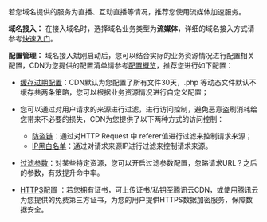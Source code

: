 若您域名提供的服务为直播、互动直播等情况，推荐您使用流媒体加速服务。

**域名接入：**
在接入域名时，选择域名业务类型为**流媒体**，详细的域名接入方式请参考[快速入门]()。

**配置管理：**
域名接入斌刚启动后，您可以结合实际的业务资源情况进行配置相关配置，CDN为您提供的配置清单请参考[配置概览]()，推荐您进行如下配置：

+ [缓存过期配置]()：CDN默认为您配置了所有文件30天，.php 等动态文件默认不缓存共两条策略，您可以根据业务资源情况进行自定义配置；

+ 您可以通过对用户请求的来源进行过滤，进行访问控制，避免恶意盗刷消耗给您带来不必要的损失，CDN为您提供了以下两种方式的访问控制：
	+ [防盗链]()：通过对HTTP Request 中 referer值进行过滤来控制请求来源；
	+ [IP黑白名单]()：通过对请求来源IP进行过滤来控制请求来源。

+ [过滤参数]()：对某些特定资源，您可以开启过滤参数配置，忽略请求URL？之后的参数，有效提升命中率。

+ [HTTPS配置]() ：若您拥有证书，可上传证书/私钥至腾讯云CDN，或使用腾讯云为您提供的免费第三方证书，为您的用户提供HTTPS数据加密服务，保障数据安全。